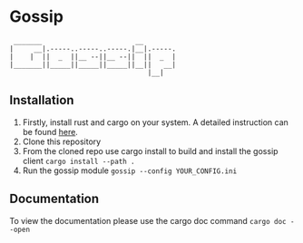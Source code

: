 # Gossip

```
 _______                       __
|     __|.-----..-----..-----.|__|.-----.
|    |  ||  _  ||__ --||__ --||  ||  _  |
|_______||_____||_____||_____||__||   __|
                                  |__|
```

## Installation

1. Firstly, install rust and cargo on your system. A detailed instruction can be found [here](https://doc.rust-lang.org/cargo/getting-started/installation.html).
2. Clone this repository
3. From the cloned repo use cargo install to build and install the gossip client `cargo install --path .`
4. Run the gossip module `gossip --config YOUR_CONFIG.ini`

## Documentation

To view the documentation please use the cargo doc command `cargo doc --open`
